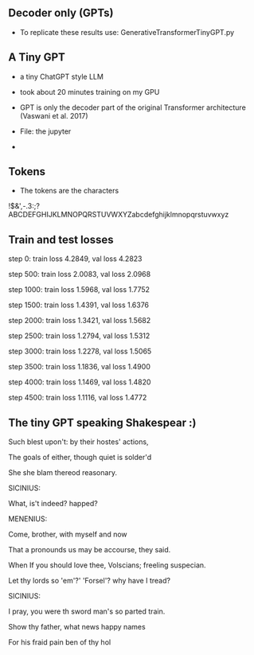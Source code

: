 ## Decoder only (GPTs)

* To replicate these results use: GenerativeTransformerTinyGPT.py

## A Tiny GPT

* a tiny ChatGPT style LLM 

* took about 20 minutes training on my GPU

* GPT is only the decoder part of the original Transformer architecture (Vaswani et al. 2017)

* File: the jupyter
* 
## Tokens

* The tokens are the characters 

 !$&',-.3:;?ABCDEFGHIJKLMNOPQRSTUVWXYZabcdefghijklmnopqrstuvwxyz
 
## Train and test losses

step 0: train loss 4.2849, val loss 4.2823

step 500: train loss 2.0083, val loss 2.0968

step 1000: train loss 1.5968, val loss 1.7752

step 1500: train loss 1.4391, val loss 1.6376

step 2000: train loss 1.3421, val loss 1.5682

step 2500: train loss 1.2794, val loss 1.5312

step 3000: train loss 1.2278, val loss 1.5065

step 3500: train loss 1.1836, val loss 1.4900

step 4000: train loss 1.1469, val loss 1.4820

step 4500: train loss 1.1116, val loss 1.4772


## The tiny GPT speaking Shakespear :)

Such blest upon't: by their hostes' actions, 

The goals of either, though quiet is solder'd

She she blam thereod reasonary.

SICINIUS:

What, is't indeed? happed?

MENENIUS:

Come, brother, with myself and now

That a pronounds us may be accourse, they said.

When If you should love thee, Volscians; freeling suspecian.

Let thy lords so 'em'?' 'Forsel'? why have I tread?

SICINIUS:

I pray, you were th sword man's so parted train.

Show thy father, what news happy names

For his fraid pain ben of thy hol




